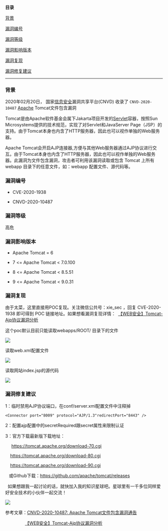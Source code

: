 **目录**

[背景](#t0 "背景")

[漏洞编号](#t1 "漏洞编号")

[漏洞等级](#t2 "漏洞等级")

[漏洞影响版本](#t3 "漏洞影响版本")

[漏洞复现](#t4 "漏洞复现")

[漏洞修复建议](#t5 "漏洞修复建议")

* * *

### 背景

2020年02月20日， 国家[信息安全](https://so.csdn.net/so/search?q=%E4%BF%A1%E6%81%AF%E5%AE%89%E5%85%A8&spm=1001.2101.3001.7020)漏洞共享平台(CNVD) 收录了 `CNVD-2020-10487` [Apache](https://so.csdn.net/so/search?q=Apache&spm=1001.2101.3001.7020) Tomcat文件包含漏洞

Tomcat是由Apache软件基金会属下Jakarta项目开发的[Servlet](https://so.csdn.net/so/search?q=Servlet&spm=1001.2101.3001.7020)容器，按照Sun Microsystems提供的技术规范，实现了对Servlet和JavaServer Page（JSP）的支持。由于Tomcat本身也内含了HTTP服务器，因此也可以视作单独的Web服务器。

Apache Tomcat会开启AJP连接器,方便与其他Web服务器通过AJP协议进行交互。由于Tomcat本身也内含了HTTP服务器，因此也可以视作单独的Web服务器。此漏洞为文件包含漏洞，攻击者可利用该漏洞读取或包含 Tomcat 上所有 webapp 目录下的任意文件，如：webapp 配置文件、源代码等。

### 漏洞编号

*   CVE-2020-1938 
*   CNVD-2020-10487

### 漏洞等级

高危

### 漏洞影响版本

*   Apache Tomcat = 6
*   7 <= Apache Tomcat < 7.0.100
*   8 <= Apache Tomcat < 8.5.51
*   9 <= Apache Tomcat < 9.0.31

### 漏洞复现

由于太菜，这里直接用POC复现。关注微信公共号：xie\_sec ，回复 CVE-2020-1938 即可得到 POC 链接地址。如果想看漏洞复现详情：  [【WEB安全】Tomcat-Ajp协议漏洞分析](https://mp.weixin.qq.com/s?__biz=MzUyMDEyNTkwNA==&mid=2247483718&idx=1&sn=bbca664d42c3427db69636b30a5e6cca&chksm=f9ee6df9ce99e4efbd82711c9d6926316fe27df8017230a1dd70ddfe1589c84661e9ff6a8f9b&mpshare=1&scene=1&srcid=0220q4JbZQhmsBltaolOaSjH&sharer_sharetime=1582198630690&sharer_shareid=44ef081ceda2f95dd38f50cee7d97b69&key=34378bd54cb2fe7edf9d179c48f7e8fece346e9c9ef1f3f8ba6cdea3edc3d40d1536b5a9aa85bf13643000665098b8c1720d6fc5ea7aab9ceeb96fa409e7cbccc8ccb5917875410e0767e888d59a815c&ascene=1&uin=OTcyNDI0ODMw&devicetype=Windows-QQBrowser&version=6103000b&lang=zh_CN&exportkey=A60hTbCJUMPt9IKr%2FVU7pxE%3D&pass_ticket=B7ny%2FkE%2FRvMb9FddOjYWKKg66mwr0SIXu0pWU1Q%2FwGQM4586tsvpCSV5qFPdbCB0 "【WEB安全】Tomcat-Ajp协议漏洞分析")

这个poc默认目前只能读取webapps/ROOT/ 目录下的文件

![](https://img-blog.csdnimg.cn/20200221121330213.png?x-oss-process=image/watermark,type_ZmFuZ3poZW5naGVpdGk,shadow_10,text_aHR0cHM6Ly9ibG9nLmNzZG4ubmV0L3FxXzM2MTE5MTky,size_16,color_FFFFFF,t_70)

读取web.xml配置文件

![](https://img-blog.csdnimg.cn/20200221121155505.png?x-oss-process=image/watermark,type_ZmFuZ3poZW5naGVpdGk,shadow_10,text_aHR0cHM6Ly9ibG9nLmNzZG4ubmV0L3FxXzM2MTE5MTky,size_16,color_FFFFFF,t_70)

读取网站index.jsp的源代码

![](https://img-blog.csdnimg.cn/20200221121234514.png?x-oss-process=image/watermark,type_ZmFuZ3poZW5naGVpdGk,shadow_10,text_aHR0cHM6Ly9ibG9nLmNzZG4ubmV0L3FxXzM2MTE5MTky,size_16,color_FFFFFF,t_70)

### 漏洞修复建议

1：临时禁用AJP协议端口，在conf/server.xml配置文件中注释掉

```
<Connector port="8009" protocol="AJP/1.3"redirectPort="8443" />
```


2：配置ajp配置中的secretRequired跟secret属性来限制认证

3：官方下载最新版下载地址：

     https://tomcat.apache.org/download-70.cgi

    https://tomcat.apache.org/download-80.cgi

    https://tomcat.apache.org/download-90.cgi

   或Github下载：https://github.com/apache/tomcat/releases

  如果想跟我一起讨论的话，就快加入我的知识星球吧。星球里有一千多位同样爱好安全技术的小伙伴一起交流！

![](https://img-blog.csdnimg.cn/1219ed79e9ed449d85d27b732cda5ea6.jpg)

参考文章：[CNVD-2020-10487: Apache Tomcat文件包含漏洞通告](https://cert.360.cn/warning/detail?id=849be16c6d2dd909ff56eee7e26aeefe "CNVD-2020-10487: Apache Tomcat文件包含漏洞通告")

                [【WEB安全】Tomcat-Ajp协议漏洞分析](https://mp.weixin.qq.com/s?__biz=MzUyMDEyNTkwNA==&mid=2247483718&idx=1&sn=bbca664d42c3427db69636b30a5e6cca&chksm=f9ee6df9ce99e4efbd82711c9d6926316fe27df8017230a1dd70ddfe1589c84661e9ff6a8f9b&mpshare=1&scene=1&srcid=0220q4JbZQhmsBltaolOaSjH&sharer_sharetime=1582198630690&sharer_shareid=44ef081ceda2f95dd38f50cee7d97b69&key=34378bd54cb2fe7edf9d179c48f7e8fece346e9c9ef1f3f8ba6cdea3edc3d40d1536b5a9aa85bf13643000665098b8c1720d6fc5ea7aab9ceeb96fa409e7cbccc8ccb5917875410e0767e888d59a815c&ascene=1&uin=OTcyNDI0ODMw&devicetype=Windows-QQBrowser&version=6103000b&lang=zh_CN&exportkey=A60hTbCJUMPt9IKr%2FVU7pxE%3D&pass_ticket=B7ny%2FkE%2FRvMb9FddOjYWKKg66mwr0SIXu0pWU1Q%2FwGQM4586tsvpCSV5qFPdbCB0 "【WEB安全】Tomcat-Ajp协议漏洞分析")